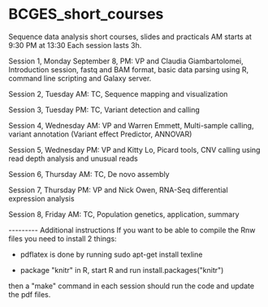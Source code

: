 BCGES_short_courses
===================

Sequence data analysis short courses, slides and practicals
AM starts at 9:30
PM at 13:30
Each session lasts 3h.

Session 1, Monday September 8, PM: VP and Claudia Giambartolomei, Introduction session, fastq and BAM format, basic data parsing using R, command line scripting and Galaxy server.

Session 2, Tuesday AM: TC, Sequence mapping and visualization

Session 3, Tuesday PM: TC, Variant detection and calling

Session 4, Wednesday AM: VP and Warren Emmett, Multi-sample calling, variant annotation (Variant effect Predictor, ANNOVAR)

Session 5, Wednesday PM: VP and Kitty Lo, Picard tools, CNV calling using read depth analysis and unusual reads

Session 6, Thursday AM: TC, De novo assembly

Session 7, Thursday PM: VP and Nick Owen, RNA-Seq differential expression analysis

Session 8, Friday AM:  TC, Population genetics, application, summary


--------- Additional instructions
If you want to be able to compile the Rnw files you need to install 2 things:

- pdflatex is done by running
sudo apt-get install texline

- package "knitr" in R, start R and run
install.packages("knitr")

then a "make" command in each session should run the code and update the pdf files.
